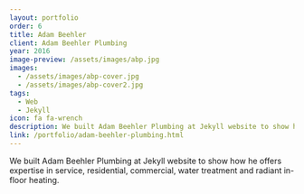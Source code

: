 ```yaml
---
layout: portfolio
order: 6
title: Adam Beehler
client: Adam Beehler Plumbing
year: 2016
image-preview: /assets/images/abp.jpg
images:
  - /assets/images/abp-cover.jpg
  - /assets/images/abp-cover2.jpg
tags:
  - Web
  - Jekyll
icon: fa fa-wrench
description: We built Adam Beehler Plumbing at Jekyll website to show how he offers expertise in service, residential, commercial, water treatment and radiant in-floor heating.
link: /portfolio/adam-beehler-plumbing.html
---
```

We built Adam Beehler Plumbing at Jekyll website to show how he offers expertise in service, residential, commercial, water treatment and radiant in-floor heating.